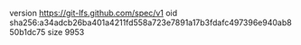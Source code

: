 version https://git-lfs.github.com/spec/v1
oid sha256:a34adcb26ba401a4211fd558a723e7891a17b3fdafc497396e940ab850b1dc75
size 9953
